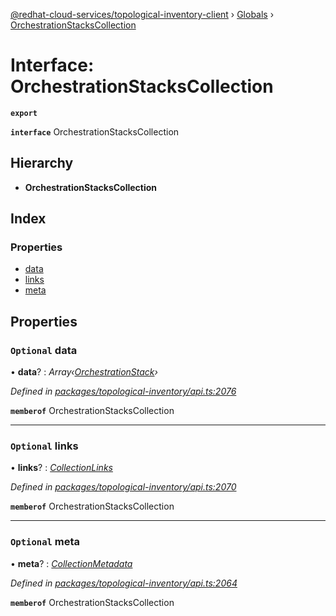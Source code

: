 [@redhat-cloud-services/topological-inventory-client](../README.md) › [Globals](../globals.md) › [OrchestrationStacksCollection](orchestrationstackscollection.md)

# Interface: OrchestrationStacksCollection

**`export`** 

**`interface`** OrchestrationStacksCollection

## Hierarchy

* **OrchestrationStacksCollection**

## Index

### Properties

* [data](orchestrationstackscollection.md#optional-data)
* [links](orchestrationstackscollection.md#optional-links)
* [meta](orchestrationstackscollection.md#optional-meta)

## Properties

### `Optional` data

• **data**? : *Array‹[OrchestrationStack](orchestrationstack.md)›*

*Defined in [packages/topological-inventory/api.ts:2076](https://github.com/RedHatInsights/javascript-clients/blob/master/packages/topological-inventory/api.ts#L2076)*

**`memberof`** OrchestrationStacksCollection

___

### `Optional` links

• **links**? : *[CollectionLinks](collectionlinks.md)*

*Defined in [packages/topological-inventory/api.ts:2070](https://github.com/RedHatInsights/javascript-clients/blob/master/packages/topological-inventory/api.ts#L2070)*

**`memberof`** OrchestrationStacksCollection

___

### `Optional` meta

• **meta**? : *[CollectionMetadata](collectionmetadata.md)*

*Defined in [packages/topological-inventory/api.ts:2064](https://github.com/RedHatInsights/javascript-clients/blob/master/packages/topological-inventory/api.ts#L2064)*

**`memberof`** OrchestrationStacksCollection
